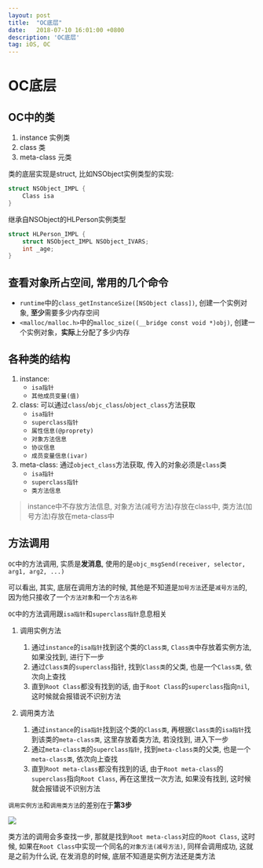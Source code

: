 ```yaml
---
layout: post
title:  "OC底层"
date:   2018-07-10 16:01:00 +0800
description: 'OC底层'
tag: iOS, OC
---
```


# OC底层
## OC中的类
1. instance 实例类
2. class 类
3. meta-class 元类

类的底层实现是struct, 比如NSObject实例类型的实现:

```c
struct NSObject_IMPL {
    Class isa
}
```

继承自NSObject的HLPerson实例类型

```c
struct HLPerson_IMPL {
    struct NSObject_IMPL NSObject_IVARS;
    int _age;
}
```

## 查看对象所占空间, 常用的几个命令
* `runtime`中的`class_getInstanceSize([NSObject class])`, 创建一个实例对象, **至少**需要多少内存空间
* `<malloc/malloc.h>`中的`malloc_size((__bridge const void *)obj)`, 创建一个实例对象，**实际**上分配了多少内存

## 各种类的结构

1. instance: 
    * `isa指针`
    * `其他成员变量(值)`
2. class: 可以通过`class`/`objc_class`/`object_class`方法获取
    * `isa指针`
    * `superclass指针`
    * `属性信息(@proprety)`
    * `对象方法信息`
    * `协议信息`
    * `成员变量信息(ivar)`
3. meta-class: 通过`object_class`方法获取, 传入的对象必须是`class`类
    * `isa指针`
    * `superclass指针`
    * `类方法信息`
 
> instance中不存放方法信息, 对象方法(减号方法)存放在class中, 类方法(加号方法)存放在meta-class中

## 方法调用

`OC`中的方法调用, 实质是**发消息**, 使用的是`objc_msgSend(receiver, selector, arg1, arg2, ...)`

可以看出, 其实, 底层在调用方法的时候, 其他是不知道是`加号方法`还是`减号方法`的, 因为他只接收了一个`方法对象`和一个`方法名称`

`OC`中的方法调用跟`isa指针`和`superclass指针`息息相关

1. 调用实例方法

    1. 通过`instance`的`isa指针`找到这个类的`Class类`, `Class类`中存放着实例方法, 如果没找到, 进行下一步
    2. 通过`Class类`的`superclass`指针, 找到`Class类`的父类, 也是一个`Class类`, 依次向上查找
    3. 直到`Root Class`都没有找到的话, 由于`Root Class`的`superclass`指向`nil`, 这时候就会报错说不识别方法
    
2. 调用类方法

    1. 通过`instance`的`isa指针`找到这个类的`Class类`, 再根据`Class类`的`isa指针`找到该类的`meta-class类`, 这里存放着类方法, 若没找到, 进入下一步
    2. 通过`meta-class类`的`superclass指针`,  找到`meta-class类`的父类, 也是一个`meta-class类`, 依次向上查找
    3. 直到`Root meta-class`都没有找到的话, 由于`Root meta-class`的`superclass`指向`Root Class`, 再在这里找一次方法, 如果没有找到, 这时候就会报错说不识别方法

`调用实例方法`和`调用类方法`的差别在于**第3步**

![](media/15312065418961/15312095063856.jpg)


类方法的调用会多查找一步, 那就是找到`Root meta-class`对应的`Root Class`, 这时候, 如果在`Root Class`中实现一个同名的`对象方法(减号方法)`, 同样会调用成功, 这就是之前为什么说, 在发消息的时候, 底层不知道是实例方法还是类方法







